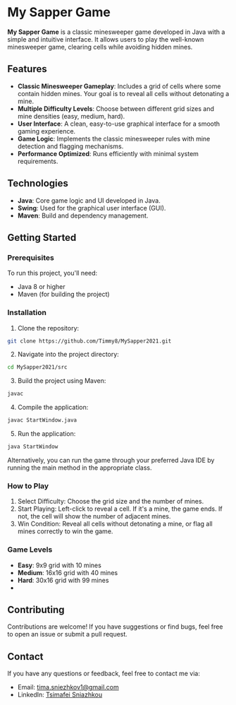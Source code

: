 # My Sapper Game

**My Sapper Game** is a classic minesweeper game developed in Java with a simple and intuitive interface. It allows users to play the well-known minesweeper game, clearing cells while avoiding hidden mines.

## Features

- **Classic Minesweeper Gameplay**: Includes a grid of cells where some contain hidden mines. Your goal is to reveal all cells without detonating a mine.
- **Multiple Difficulty Levels**: Choose between different grid sizes and mine densities (easy, medium, hard).
- **User Interface**: A clean, easy-to-use graphical interface for a smooth gaming experience.
- **Game Logic**: Implements the classic minesweeper rules with mine detection and flagging mechanisms.
- **Performance Optimized**: Runs efficiently with minimal system requirements.

## Technologies

- **Java**: Core game logic and UI developed in Java.
- **Swing**: Used for the graphical user interface (GUI).
- **Maven**: Build and dependency management.

## Getting Started

### Prerequisites

To run this project, you'll need:

- Java 8 or higher
- Maven (for building the project)

### Installation

1. Clone the repository:

```bash
git clone https://github.com/Timmy8/MySapper2021.git
```

2. Navigate into the project directory:

```bash
cd MySapper2021/src
```

3. Build the project using Maven:

```bash
javac
```

4. Compile the application:

```bash
javac StartWindow.java
```

5. Run the application:

```bash
java StartWindow
```

Alternatively, you can run the game through your preferred Java IDE by running the main method in the appropriate class.

### How to Play

1. Select Difficulty: Choose the grid size and the number of mines.
2. Start Playing: Left-click to reveal a cell. If it's a mine, the game ends. If not, the cell will show the number of adjacent mines.
3. Win Condition: Reveal all cells without detonating a mine, or flag all mines correctly to win the game.

### Game Levels

- **Easy**: 9x9 grid with 10 mines
- **Medium**: 16x16 grid with 40 mines
- **Hard**: 30x16 grid with 99 mines
- 
## Contributing

Contributions are welcome! If you have suggestions or find bugs, feel free to open an issue or submit a pull request.

## Contact
If you have any questions or feedback, feel free to contact me via:

- Email: tima.sniezhkov1@gmail.com
- LinkedIn: [Tsimafei Sniazhkou](https://www.linkedin.com/in/tsimafei-sniazhkou/)
